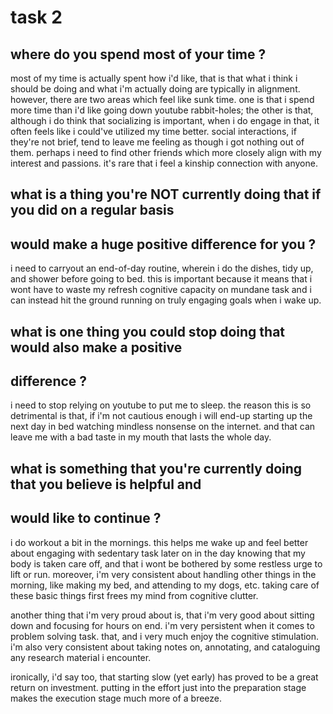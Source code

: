 # task 2

## where do you spend most of your time ?

most of my time is actually spent how i'd like, that is that what i think i
should be doing and what i'm actually doing are typically in alignment. however,
there are two areas which feel like sunk time. one is that i spend more time
than i'd like going down youtube rabbit-holes; the other is that, although i do
think that socializing is important, when i do engage in that, it often feels
like i could've utilized my time better. social interactions, if they're not
brief, tend to leave me feeling as though i got nothing out of them. perhaps
i need to find other friends which more closely align with my interest and
passions. it's rare that i feel a kinship connection with anyone.

## what is a thing you're NOT currently doing that if you did on a regular basis
## would make a huge positive difference for you ?

i need to carryout an end-of-day routine, wherein i do the dishes, tidy up, and
shower before going to bed. this is important because it means that i wont have
to waste my refresh cognitive capacity on mundane task and i can instead hit
the ground running on truly engaging goals when i wake up.

## what is one thing you could stop doing that would also make a positive
## difference ?

i need to stop relying on youtube to put me to sleep. the reason this is so
detrimental is that, if i'm not cautious enough i will end-up starting up the
next day in bed watching mindless nonsense on the internet. and that can leave
me with a bad taste in my mouth that lasts the whole day.

## what is something that you're currently doing that you believe is helpful and
## would like to continue ?

i do workout a bit in the mornings. this helps me wake up and feel better about
engaging with sedentary task later on in the day knowing that my body is taken
care off, and that i wont be bothered by some restless urge to lift or run.
moreover, i'm very consistent about handling other things in the morning, like
making my bed, and attending to my dogs, etc. taking care of these basic things
first frees my mind from cognitive clutter.

another thing that i'm very proud about is, that i'm very good about sitting
down and focusing for hours on end. i'm very persistent when it comes to
problem solving task. that, and i very much enjoy the cognitive stimulation.
i'm also very consistent about taking notes on, annotating, and cataloguing any
research material i encounter.

ironically, i'd say too, that starting slow (yet early) has proved to be a great
return on investment. putting in the effort just into the preparation stage
makes the execution stage much more of a breeze.

